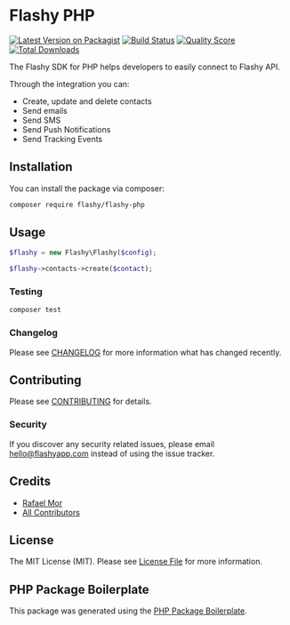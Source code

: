 # Flashy PHP

[![Latest Version on Packagist](https://img.shields.io/packagist/v/flashy/flashy-php.svg?style=flat-square)](https://packagist.org/packages/flashy/flashy-php)
[![Build Status](https://img.shields.io/travis/flashy/flashy-php/master.svg?style=flat-square)](https://travis-ci.org/flashy/flashy-php)
[![Quality Score](https://img.shields.io/scrutinizer/g/flashy/flashy-php.svg?style=flat-square)](https://scrutinizer-ci.com/g/flashy/flashy-php)
[![Total Downloads](https://img.shields.io/packagist/dt/flashy/flashy-php.svg?style=flat-square)](https://packagist.org/packages/flashy/flashy-php)

The Flashy SDK for PHP helps developers to easily connect to Flashy API.

Through the integration you can:
* Create, update and delete contacts
* Send emails
* Send SMS
* Send Push Notifications
* Send Tracking Events

## Installation

You can install the package via composer:

```bash
composer require flashy/flashy-php
```

## Usage

``` php
$flashy = new Flashy\Flashy($config);

$flashy->contacts->create($contact);
```

### Testing

``` bash
composer test
```

### Changelog

Please see [CHANGELOG](CHANGELOG.md) for more information what has changed recently.

## Contributing

Please see [CONTRIBUTING](CONTRIBUTING.md) for details.

### Security

If you discover any security related issues, please email hello@flashyapp.com instead of using the issue tracker.

## Credits

- [Rafael Mor](https://github.com/flashy)
- [All Contributors](../../contributors)

## License

The MIT License (MIT). Please see [License File](LICENSE.md) for more information.

## PHP Package Boilerplate

This package was generated using the [PHP Package Boilerplate](https://laravelpackageboilerplate.com).
